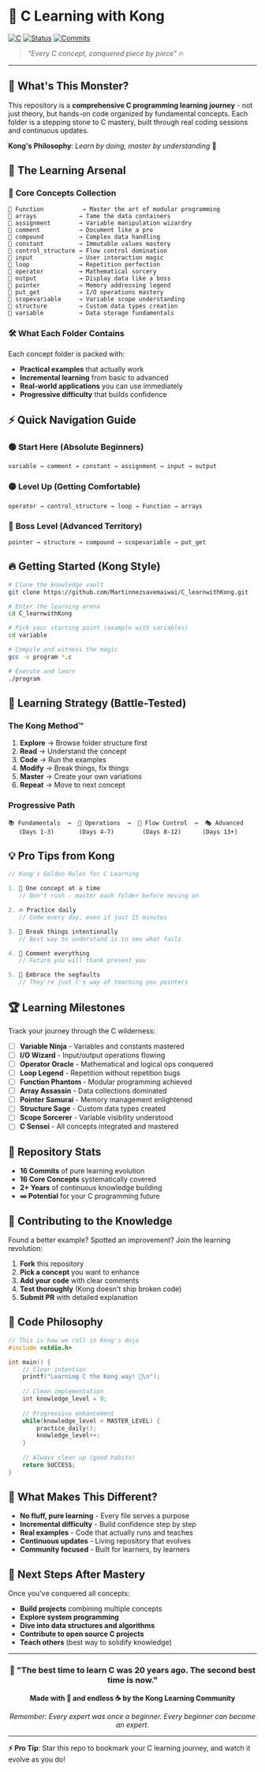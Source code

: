 # 🦍 C Learning with Kong 
[![C](https://img.shields.io/badge/Language-C-blue.svg?style=for-the-badge&logo=c)](https://en.wikipedia.org/wiki/C_(programming_language))
[![Status](https://img.shields.io/badge/Status-Learning%20Arsenal-ff6b35.svg?style=for-the-badge)](https://github.com/Martinnezsavemaiwai/C_learnwithKong)
[![Commits](https://img.shields.io/badge/Commits-16-green.svg?style=for-the-badge)](https://github.com/Martinnezsavemaiwai/C_learnwithKong)

> *"Every C concept, conquered piece by piece"* 🔥

---

## 🚀 What's This Monster?

This repository is a **comprehensive C programming learning journey** - not just theory, but hands-on code organized by fundamental concepts. Each folder is a stepping stone to C mastery, built through real coding sessions and continuous updates.

**Kong's Philosophy**: *Learn by doing, master by understanding* 🦾

## 📁 The Learning Arsenal

### 🎯 **Core Concepts Collection**

```
📂 Function           → Master the art of modular programming
📂 arrays            → Tame the data containers  
📂 assignment        → Variable manipulation wizardry
📂 comment           → Document like a pro
📂 compound          → Complex data handling
📂 constant          → Immutable values mastery
📂 control_structure → Flow control domination
📂 input             → User interaction magic
📂 loop              → Repetition perfection
📂 operator          → Mathematical sorcery
📂 output            → Display data like a boss
📂 pointer           → Memory addressing legend
📂 put_get           → I/O operations mastery
📂 scopevariable     → Variable scope understanding
📂 structure         → Custom data types creation
📂 variable          → Data storage fundamentals
```

### 🛠️ **What Each Folder Contains**

Each concept folder is packed with:
- **Practical examples** that actually work
- **Incremental learning** from basic to advanced
- **Real-world applications** you can use immediately
- **Progressive difficulty** that builds confidence

## ⚡ Quick Navigation Guide

### 🟢 **Start Here** (Absolute Beginners)
```
variable → comment → constant → assignment → input → output
```

### 🟡 **Level Up** (Getting Comfortable) 
```
operator → control_structure → loop → Function → arrays
```

### 🔴 **Boss Level** (Advanced Territory)
```
pointer → structure → compound → scopevariable → put_get
```

## 🔥 Getting Started (Kong Style)

```bash
# Clone the knowledge vault
git clone https://github.com/Martinnezsavemaiwai/C_learnwithKong.git

# Enter the learning arena
cd C_learnwithKong

# Pick your starting point (example with variables)
cd variable

# Compile and witness the magic
gcc -o program *.c

# Execute and learn
./program
```

## 🎯 Learning Strategy (Battle-Tested)

### **The Kong Method™**
1. **Explore** → Browse folder structure first
2. **Read** → Understand the concept 
3. **Code** → Run the examples
4. **Modify** → Break things, fix things
5. **Master** → Create your own variations
6. **Repeat** → Move to next concept

### **Progressive Path**
```
📚 Fundamentals  →  🔧 Operations  →  🌊 Flow Control  →  🎭 Advanced
   (Days 1-3)       (Days 4-7)        (Days 8-12)      (Days 13+)
```

## 💡 Pro Tips from Kong

```c
// Kong's Golden Rules for C Learning

1. 🎯 One concept at a time
   // Don't rush - master each folder before moving on

2. 🔥 Practice daily  
   // Code every day, even if just 15 minutes

3. 🧠 Break things intentionally
   // Best way to understand is to see what fails

4. 📝 Comment everything
   // Future you will thank present you

5. 🦾 Embrace the segfaults
   // They're just C's way of teaching you pointers
```

## 🏆 Learning Milestones

Track your journey through the C wilderness:

- [ ] **Variable Ninja** - Variables and constants mastered
- [ ] **I/O Wizard** - Input/output operations flowing
- [ ] **Operator Oracle** - Mathematical and logical ops conquered  
- [ ] **Loop Legend** - Repetition without repetition bugs
- [ ] **Function Phantom** - Modular programming achieved
- [ ] **Array Assassin** - Data collections dominated
- [ ] **Pointer Samurai** - Memory management enlightened
- [ ] **Structure Sage** - Custom data types created
- [ ] **Scope Sorcerer** - Variable visibility understood
- [ ] **C Sensei** - All concepts integrated and mastered

## 🔬 Repository Stats

- **16 Commits** of pure learning evolution
- **16 Core Concepts** systematically covered
- **2+ Years** of continuous knowledge building
- **∞ Potential** for your C programming future

## 🤝 Contributing to the Knowledge

Found a better example? Spotted an improvement? Join the learning revolution:

1. **Fork** this repository 
2. **Pick a concept** you want to enhance
3. **Add your code** with clear comments
4. **Test thoroughly** (Kong doesn't ship broken code)
5. **Submit PR** with detailed explanation

## 🎨 Code Philosophy

```c
// This is how we roll in Kong's dojo
#include <stdio.h>

int main() {
    // Clear intention
    printf("Learning C the Kong way! 🦍\n");
    
    // Clean implementation  
    int knowledge_level = 0;
    
    // Progressive enhancement
    while(knowledge_level < MASTER_LEVEL) {
        practice_daily();
        knowledge_level++;
    }
    
    // Always clean up (good habits)
    return SUCCESS;
}
```

## 🌟 What Makes This Different?

- **No fluff, pure learning** - Every file serves a purpose
- **Incremental difficulty** - Build confidence step by step
- **Real examples** - Code that actually runs and teaches
- **Continuous updates** - Living repository that evolves
- **Community focused** - Built for learners, by learners

## 🚀 Next Steps After Mastery

Once you've conquered all concepts:
- **Build projects** combining multiple concepts
- **Explore system programming** 
- **Dive into data structures and algorithms**
- **Contribute to open source C projects**
- **Teach others** (best way to solidify knowledge)

---

<div align="center">

### 🦍 "The best time to learn C was 20 years ago. The second best time is now."

**Made with 🧠 and endless ☕ by the Kong Learning Community**

*Remember: Every expert was once a beginner. Every beginner can become an expert.*

</div>

---

**⚡ Pro Tip**: Star this repo to bookmark your C learning journey, and watch it evolve as you do!
